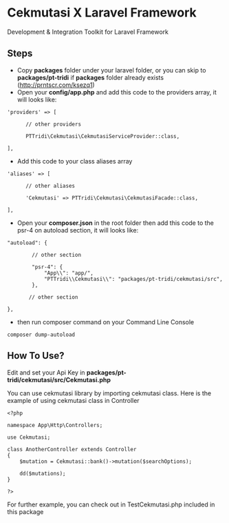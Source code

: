 # Cekmutasi X Laravel Framework
Development &amp; Integration Toolkit for Laravel Framework

## Steps
- Copy **packages** folder under your laravel folder, or you can skip to **packages/pt-tridi** if **packages** folder already exists (http://prntscr.com/ksezq1)
- Open your **config/app.php** and add this code to the providers array, it will looks like:

<pre><code>'providers' =&gt; [

      // other providers

      PTTridi\Cekmutasi\CekmutasiServiceProvider::class,

],</code></pre>

- Add this code to your class aliases array

<pre><code>'aliases' =&gt; [

      // other aliases

      'Cekmutasi' => PTTridi\Cekmutasi\CekmutasiFacade::class,

],</code></pre>

- Open your **composer.json** in the root folder then add this code to the psr-4 on autoload section, it will looks like:

<pre><code>&quot;autoload&quot;: {

        // other section
        
        &quot;psr-4&quot;: {
            &quot;App\\&quot;: &quot;app/&quot;,
            &quot;PTTridi\\Cekmutasi\\&quot;: &quot;packages/pt-tridi/cekmutasi/src&quot;,
        },
        
       // other section
       
},</code></pre>

- then run composer command on your Command Line Console

<pre><code>composer dump-autoload</code></pre>

## How To Use?

Edit and set your Api Key in **packages/pt-tridi/cekmutasi/src/Cekmutasi.php**

You can use cekmutasi library by importing cekmutasi class. Here is the example of using cekmutasi class in Controller

<pre><code>&#x3C;?php

namespace App\Http\Controllers;

use Cekmutasi;

class AnotherController extends Controller
{
    $mutation = Cekmutasi::bank()-&#x3E;mutation($searchOptions);

    dd($mutations);
}

?&#x3E;</code></pre>

For further example, you can check out in TestCekmutasi.php included in this package
